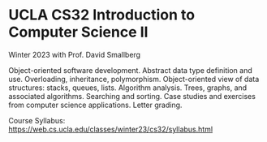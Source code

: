 # UCLA CS32 Introduction to Computer Science II

Winter 2023 with Prof. David Smallberg

Object-oriented software development. Abstract data type definition and use. Overloading, inheritance, polymorphism. Object-oriented view of data structures: stacks, queues, lists. Algorithm analysis. Trees, graphs, and associated algorithms. Searching and sorting. Case studies and exercises from computer science applications. Letter grading.

Course Syllabus: https://web.cs.ucla.edu/classes/winter23/cs32/syllabus.html

